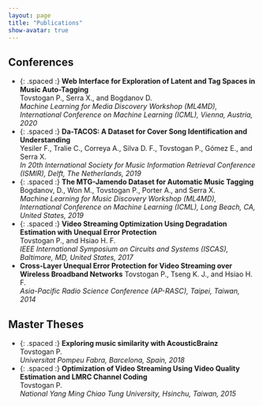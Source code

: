 ```yaml
---
layout: page
title: "Publications"
show-avatar: true
---
```


## Conferences

* {: .spaced :} **Web Interface for Exploration of Latent and Tag Spaces in Music Auto-Tagging** [<i class="fas fa-link"></i>](/2020/07/18/music-explore/) [<i class="fas fa-file-pdf"></i>](https://repositori.upf.edu/bitstream/handle/10230/45186/tovstogan_ml4md_web.pdf)  
  Tovstogan P., Serra X., and Bogdanov D.  
  *Machine Learning for Media Discovery Workshop (ML4MD), International Conference on Machine Learning (ICML), Vienna, Austria, 2020*
* {: .spaced :} **Da-TACOS: A Dataset for Cover Song Identification and Understanding** [<i class="fas fa-link"></i>](https://mtg.github.io/da-tacos/) [<i class="fas fa-file-pdf"></i>](http://archives.ismir.net/ismir2019/paper/000038.pdf)  
  Yesiler F., Tralie C., Correya A., Silva D. F., Tovstogan P., Gómez E., and Serra X.  
  *In 20th International Society for Music Information Retrieval Conference (ISMIR), Delft, The Netherlands, 2019*
* {: .spaced :} **The MTG-Jamendo Dataset for Automatic Music Tagging** [<i class="fas fa-link"></i>](https://mtg.github.io/mtg-jamendo-dataset/) [<i class="fas fa-file-pdf"></i>](https://repositori.upf.edu/bitstream/handle/10230/42015/bogdanov_ICML2019__Jamendo.pdf)  
  Bogdanov, D., Won M., Tovstogan P., Porter A., and Serra X.  
  *Machine Learning for Music Discovery Workshop (ML4MD), International Conference on Machine Learning (ICML), Long Beach, CA, United States, 2019*
* {: .spaced :} **Video Streaming Optimization Using Degradation Estimation with Unequal Error Protection** [<i class="fas fa-link"></i>](https://ieeexplore.ieee.org/document/8050577)  
  Tovstogan P., and Hsiao H. F.  
  *IEEE International Symposium on Circuits and Systems (ISCAS), Baltimore, MD, United States, 2017*
* **Cross-Layer Unequal Error Protection for Video Streaming over Wireless Broadband Networks**
  Tovstogan P., Tseng K. J., and Hsiao H. F.  
  *Asia-Pacific Radio Science Conference (AP-RASC), Taipei, Taiwan, 2014*

## Master Theses
* {: .spaced :} **Exploring music similarity with AcousticBrainz**  [<i class="fas fa-link"></i>](http://mtg.upf.edu/node/3917) [<i class="fas fa-file-pdf"></i>](/files/theses/exploring-music-similarity-with-acousticbrainz.pdf)  
  Tovstogan P.  
  *Universitat Pompeu Fabra, Barcelona, Spain, 2018*
* {: .spaced :} **Optimization of Video Streaming Using Video Quality Estimation and LMRC Channel Coding** [<i class="fas fa-link"></i>](https://ir.nctu.edu.tw/handle/11536/127661) [<i class="fas fa-file-pdf"></i>](/files/theses/optimization-of-video-streaming-using-video-quality-estimation-and-lmrc-channel-coding.pdf)  
  Tovstogan P.  
  *National Yang Ming Chiao Tung University, Hsinchu, Taiwan, 2015*
